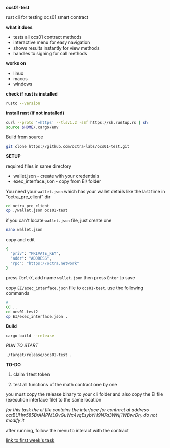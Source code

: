**ocs01-test**

rust cli for testing ocs01 smart contract

**what it does**

-   tests all ocs01 contract methods
-   interactive menu for easy navigation
-   shows results instantly for view methods
-   handles tx signing for call methods

**works on**

-   linux
-   macos
-   windows


**check if rust is installed**

```bash
rustc --version
```


**install rust (if not installed)**

```bash
curl --proto '=https' --tlsv1.2 -sSf https://sh.rustup.rs | sh
source $HOME/.cargo/env
```


Build from source

```bash
git clone https://github.com/octra-labs/ocs01-test.git
```

**SETUP**


required files in same directory

-   wallet.json - create with your credentials
-   exec_interface.json - copy from EI/ folder



You need your `wallet.json` which has your wallet details like the last time in "octra_pre_client" dir

```bash
cd octra_pre_client
cp ./wallet.json ocs01-test
```

if you can't locate `wallet.json` file, just create one

```bash
nano wallet.json
```


copy and edit

```bash
{
  "priv": "PRIVATE_KEY",
  "addr": "ADDRESS",
  "rpc": "https://octra.network"
}

```

press `Ctrl+X`, add name `wallet.json` then press `Enter` to save 



copy `EI/exec_interface.json` file to `ocs01-test`. use the following commands

```bash
# 
cd ..
cd ocs01-test2
cp EI/exec_interface.json .
```

**Build**

```bash
cargo build --release
```

*RUN TO START*

```bash
./target/release/ocs01-test .
```

**TO-DO**

1. claim 1 test token

2. test all functions of the math contract one by one




you must copy the release binary to your cli folder and also copy the EI file (execution interface file) to the same location 


*for this task the ei file contains the interface for contract at address octBUHw585BrAMPMLQvGuWx4vqEsybYH9N7a3WNj1WBwrDn, do not modify it*

after running, follow the menu to interact with the contract


[link to first week's task](https://github.com/octra-labs/octra_pre_client)
